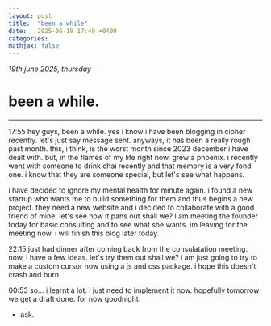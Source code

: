 ```yaml
---
layout: post
title:  "been a while"
date:   2025-06-19 17:49 +0400
categories:
mathjax: false
---
```


_19th june 2025, thursday_

# been a while.
---

17:55
hey guys, been a while. yes i know i have been blogging in cipher recently. let's just say message sent. anyways, it has been a really rough past month. this, i think, is the worst month since 2023 december i have dealt with. but, in the flames of my life right now, grew a phoenix. i recently went with someone to drink chai recently and that memory is a very fond one. i know that they are someone special, but let's see what happens.

i have decided to ignore my mental health for minute again. i found a new startup who wants me to build something for them and thus begins a new project. they need a new website and i decided to collaborate with a good friend of mine. let's see how it pans out shall we? i am meeting the founder today for basic consulting and to see what she wants. im leaving for the meeting now. i will finish this blog later today.

22:15
just had dinner after coming back from the consulatation meeting. now, i have a few ideas. let's try them out shall we? i am just going to try to make a custom cursor now using a js and css package. i hope this doesn't crash and burn.

00:53
so... i learnt a lot. i just need to implement it now. hopefully tomorrow we get a draft done. for now goodnight.

 - ask.
